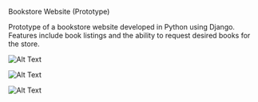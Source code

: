 Bookstore Website (Prototype)

Prototype of a bookstore website developed in Python using Django. Features include book listings and the ability to request desired books for the store.

![Alt Text](https://github.com/Ryota77777/BookStoreWebSite/blob/main/assets/174376673/8c68ce2e-8cf1-4472-a973-b8fb79d0117c)

![Alt Text](https://github.com/Ryota77777/BookStoreWebSite/blob/main/assets/174376673/photo_2024-06-12_11-28-05.jpg)

![Alt Text](https://github.com/Ryota77777/BookStoreWebSite/blob/main/assets/174376673/photo_2024-06-12_10-52-31.jpg)
